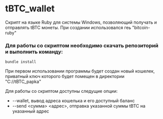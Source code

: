 # tBTC_wallet
Скрипт на языке Ruby для системы Windows, позволяющий получать и отправлять tBTC  монеты. При создании использовался геь "bitcoin-ruby"

### Для работы со скриптом необходимо скачать репозиторий и выполнить команду:
```
bundle install
```
При первом использовании программы будет создан новый кошелек, приватный ключ которого будет помещен в директории "C://tBTC_papka"

Для работы со скриптом доступны следущие опции:
- --wallet,                 вывод адреса кошелька и его доступный баланс
- --send <сумма> <адрес>,   отправка указанной суммы tBTC на указанный адрес
